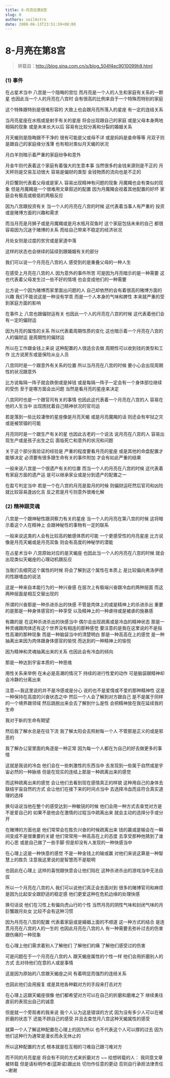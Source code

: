 ```yaml
---
title: 8-月亮在第8宫
slug: 8
authors: soilAstro
date: 2008-06-13T23:51:59+08:00
---
```

# 8-月亮在第8宫

> 转载自：http://blog.sina.com.cn/s/blog_504f4ec9010099h9.html

### (1) 事件


在占星术当中
八宫是一个隐晦的宫位
而月亮是一个人的人生和家庭有关系的一颗星
也因此当一个人的月亮在八宫时
会有很高的比例来自于一个特殊而特别的家庭


这个特殊跟特别是很难形容的
大致上也会跟月亮所落入的星座
有一定的连结关系


当月亮星座在水瓶或是射手有关的星座
将会出现跟自己的家庭
或是父母本身两地相隔的现象
或是未来长大以后
容易有比较分离和分裂的婚姻关系


月天蝎则是隐晦跟不干净的
很有可能是父或母不详
或是妈妈是妾命等等
月双子则是跟自己的家庭缘分浅薄
也有相对类似月天蝎的状况


月白羊则暗示着严重的家庭纷争和意外


月金牛则代表着这个家庭有着强大的生意本事
当然很多的金钱来源则是不正的
月天秤则是交易互动很大
容易是偏财的类型
金钱物质的流向也是不正的


月巨蟹则代表着父母或是家人
容易出现精神有问题的现象
月魔羯也会有类似的现象
但是月魔羯是一个很难用文章叙述的配置
因为月魔羯会视着其他配置的好坏
家庭会有极高或极低的两极反应


因为八宫跟投资有关
当一个人的月亮在八宫的时候
这代表着当事人有严重的
投资或是赌博方面的兴趣和需求


而当月亮是月狮子或是月魔羯或是月水瓶月双鱼时
这个家庭包括未来的自己
都很容易因为沉迷于赌博的关系
而给自己带来不稳定的经济状况


月处女则是过度的贫穷或是家道中落


这样的状态也会继续的延续到跟婚姻有关的部分


我们可以说一个月亮在八宫的人
感受到的是重叠父母的一种人生


在感受上月亮在八宫的人
因为意外的事件所苦
可是因为月亮暗示的是一种需要
这也代表着父母发生过一些不好的情境
也会变成他们的一种需要


比方说一个因为赌博而家里面出问题的人
自己却依然的会有着很高的赌博方面的兴趣
我们不能说这是一种没有学乖
而是一个人本身的气味和脾性
本来就严重的受到家庭方面的影响


在事件上
八宫也跟偏财运有关
也因此一个人的月亮在八宫的时候
这代表着他们会有一定的偏财运


因为月亮的属性的关系
所以代表着周期性质的变化
这也暗示着一个月亮在八宫的人的偏财运
是周期性的偏财运


所以在工作跟金钱上来说
这种配置的人很适合去做
周期性可以收到钱的类型和工作
比方说房东或是保险从业人员


八宫同时是一个跟意外有关系的位置
所以当月亮在八宫的时候
要小心会出现周期性的状况跟意外


比方说每隔一阵子就会跌倒或是掉钱
或是每隔一阵子一定会有一个身体部位继续的受伤
至于是哪方面会出问题
当然是看月亮的星座来决定


八宫同时也是一个跟官司有关的事情
也因此这代表着一个月亮在八宫的人
容易在他的人生当中
出现困扰着自己精神状况的官司运


若是落到一些比较凄惨的星座像是月亮天蝎
或是月亮魔羯的话
则还会有牢狱之灾或是被禁锢的可能


月亮同时是一个跟生产有关的星
也因此古老的一个说法
说月亮在八宫的人
容易出现生产或是孩子出生之后
面临死亡和意外的状况和问题


关于这个部分我验证的经验是
严重的程度要看月亮的星座
或是其他的命盘配置才能够决定
必须要有很多跟生命有关的事件附加
才会有如此严重的结果


一般来说八宫是一个很遗产有关的位置
而当一个人的月亮在八宫的时候
这代表着有家庭方面的遗产运
是可以继承家业或是分到遗产的配置之一


在盈亏判定当中
若是一个在八宫的月亮是盈月的时候
则偏财运旺然后官司和凶险就比较容易逢凶化吉
反之若是月亏则意外很难化解


### (2) 精神跟灵魂


八宫是一个跟神秘性跟洞察力有关的星座
当一个人的月亮在第八宫的时候
这将暗示着这个人在精神上
会跟神秘性的事物有一定的联系


一般来说这类的人会有比较高的敏感体质的可能
一个更感受性的月亮星座
比方说像是月亮天蝎或是月亮双鱼
则会有高度的神秘学的潜能


在占星术当中
八宫原始对应的是天蝎座
也因此当一个人的月亮在八宫的时候
就会出现类似天蝎座的心理动机跟反应


当我们去细究这个属性的时候
将会了解到这个属性在本质上
是比较偏向弗洛伊德的性跟嗜血的说法


这是一种来自本能行为的一种兴奋感
在层次上有极端兴奋跟冷血的两种层面
而这两种层面是相互交替出现的


所谓的兴奋那是一种杀进杀出的快感
不管是肉体上的或是精神上的杀进杀出
重要的是那是一种身体感官的一种享受
以及精神上的一种虐待或是被虐的施暴感


有趣的是
在这种杀进杀出的快感当中
偶尔会出现疏离或是冷血的精神状态
那是一种灵魂跟肉体还有这个世界没有相连的那种感觉
要注意的是我在这里说的不是指性高潮的那种现象
而是一种脑袋当中的清楚明白
那是一种高高在上的感觉
是一种抽离出来因为肉体跟身体感官的愉悦
而达到的一种精神上的愉悦


因为精神和灵魂抽离出来的关系
也因此会有冷血的倾向


那是一种达到宇宙本质的一种思维


用性关系来举例
在未必是高潮的情况下
持续的进行性爱的动作
可是脑袋跟精神却会冷静的分离出来


注意~~我这里说的并不是冷感或是分心
说的也不是爱情或不爱的那种精神性
这是一种保持在高度的兴奋状态之中
然后一个人会了解到对方跟自己
是不是属于同样的一个境界跟领域
然后跳脱出来会去了解到什么是性
会把精神放在我在延续我的生命


我对于新的生命有期望


然后我了解水总是在往下流
我了解太阳会去照射每一个人
不管那是正义的或是邪恶的


我了解办公室里面的角逐是一种正常
因为每一个人都在为自己的好去做更多的事情


这就是我说的冷血
他们会在一些刺激性的东西当中
去发现到一些属于自然或是宇宙必然的一种脉络
但是在现实的连结上那是一种疏离出来的感觉


而这种疏离出来的感觉
会让他们去看到现在感情真正的样貌
这种用自己的身体去联结宇宙自然的方式
会让他们在接下来的时间点当中
去选择冷血而且符合真实道理的选择


换句话说当他在整个的感受达到一种敏锐的时候
他们会用一种方式去查觉对方是不是爱自己的
如果不是他会在激情的过程当中疏离出来
就会主动的选择分手或分开


在赌博的方面也是
他们常常会在胜负兴奋的时候疏离出来
钱的赢或是输会在一瞬间变成不是很重要的关键
他们常常用一种高高在上的态度
去享受那种他猜到了谁的心思
或是自己做了一些手脚
但是却没有人发现的一种快感当中


在心理上这是一种快意的感觉
不是一种金钱上的输或赢
对他们来说这算是一种智慧上的胜负
注意我这里说的是智慧而不是聪明


也因此在心理上
这样的喜悦跟快意会让他们陷在
这种杀进杀出的游戏当中无法自拔


所以一个月亮在八宫的人
我们可以说他们真正会去面对到
很多的赌博官司和麻烦
是因为比起安全跟舒适的稳定感
他们更爱这种在危机边缘的处理快感


换句话说
他们在习性上有偏向虎山行的个性
当然月亮的阴性气味和封闭气味的月巨蟹跟月处女
比较不会有这种习惯


因为月亮在八宫的配置
代表着家庭或是婚姻上面的不顺遂
这一种方式的结合
是连贯月亮在八宫的人的一生的
也因此月亮在八宫的人
有一种需要去弥补过去的伤害跟伤痛的一种现象


在心理上他们需求着别人了解他们
了解他们的痛
了解他们感受过的伤害


可是问题在于一个月亮在八宫的人
跟天蝎座属性的个性一样
他们会用折磨别人的方式
去对待他们在意的人或是事情


这是因为原始的八宫跟天蝎座之间
有着明显而强烈的连结关系


也因此他们会用报复
或是其他各种戳对方的手段来打击对方


在心理上这跟天蝎座很像
他们都希望对方可以在自己的折磨和磨难之下
继续勇往直前的表现出自己的诚意


但是就一个旁观者的我来说
我个人认为这是错误的方式
因为没有多少人可以在被折磨的状态下
还能不顾自己的感受
并且去查觉月八宫这种天蝎属性的感受


就算一个人了解这种配置在心理上的因为所以
也不代表这个人可以撑的过去
因为他们这种行为通常是漫长而永无休止的


所以这种配置的方式
根本就是在互相的刁难自己跟刁难对方


而不同的月亮星座
将会有不同的方式来折磨对方
~~
给想转载的人：
我同意文章被转载
但是请标明作者(蓝斯诺)跟出处
切勿作任意的更动
否则自行承担法律责任~谢谢


 


  